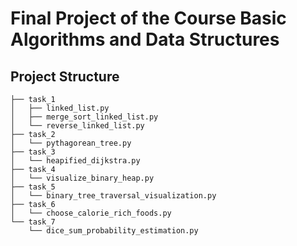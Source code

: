 # Final Project of the Course Basic Algorithms and Data Structures

## Project Structure
```
├── task_1
│   ├── linked_list.py
│   ├── merge_sort_linked_list.py
│   └── reverse_linked_list.py
├── task_2
│   └── pythagorean_tree.py
├── task_3
│   └── heapified_dijkstra.py
├── task_4
│   └── visualize_binary_heap.py
├── task_5
│   └── binary_tree_traversal_visualization.py
├── task_6
│   └── choose_calorie_rich_foods.py
└── task_7
    └── dice_sum_probability_estimation.py
```
